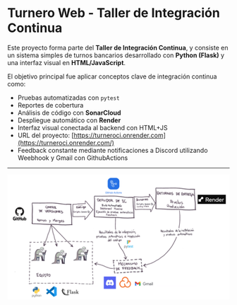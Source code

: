 # Turnero Web - Taller de Integración Continua

Este proyecto forma parte del **Taller de Integración Continua**, y consiste en un sistema simples de turnos bancarios desarrollado con **Python (Flask)** y una interfaz visual en **HTML/JavaScript**.

El objetivo principal fue aplicar conceptos clave de integración continua como:

- Pruebas automatizadas con `pytest`
- Reportes de cobertura
- Análisis de código con **SonarCloud**
- Despliegue automático con **Render**
- Interfaz visual conectada al backend con HTML+JS 
- URL del proyecto: [https://turneroci.onrender.com](https://turneroci.onrender.com/)
- Feedback constante mediante notificaciones a Discord utilizando Weebhook y Gmail con GithubActions

---

![Herramientas utilizadas para el Entorno CI](img/ENTORNOCI.png)

